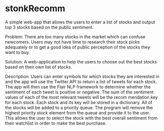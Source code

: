 # stonkRecomm
A simple web-app that allows the users to enter a list of stocks and output top 3 stocks based on the public sentiment. 


Problem: There are too many stocks in the market which can confuse newcomers. Users may
not have time to research their stock picks adequately or to get a good idea of public perception
of the stocks they want to buy.


Solution: A web-application to help the users to choose out the best stocks based on their own
list of stocks.


Description: Users can enter symbols for which stocks they are interested in and the app will use
the Twitter API to return a list of tweets for each stock. The app will then use the Flair NLP
framework to determine whether the sentiment of each tweet is positive or negative. The sum of
the sentiment values of each of the most relevant tweets will be the recom mendation key for
each stock. Each stock and its key will be stored in a dictionary. All of the stocks will be added
to a priority queue. The program will remove the highest priority stock element from the queue
and provide it to the user. This allows the user to select the stock with the best overall sentiment
from their watchlist in order to make the best purchase.
